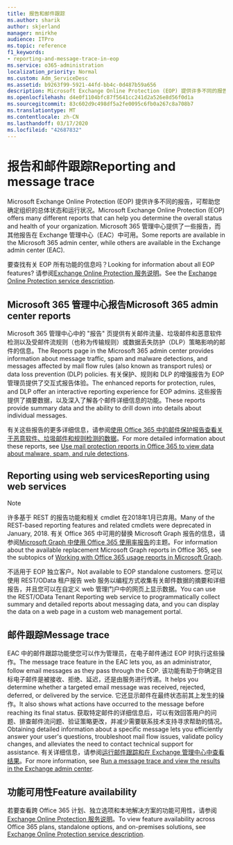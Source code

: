 ```yaml
---
title: 报告和邮件跟踪
ms.author: sharik
author: skjerland
manager: mnirkhe
audience: ITPro
ms.topic: reference
f1_keywords:
- reporting-and-message-trace-in-eop
ms.service: o365-administration
localization_priority: Normal
ms.custom: Adm_ServiceDesc
ms.assetid: b9263f99-5921-44fd-bb4c-0d487b59a656
description: Microsoft Exchange Online Protection (EOP) 提供许多不同的报告，可帮助您确定组织的总体状态和运行状况。 Microsoft 365 管理中心提供了一些报告，而其他报告在 Exchange 管理中心（EAC）中可用。
ms.openlocfilehash: d4e0f1104bfc87f5641cc241d2a526e8d56f0d1a
ms.sourcegitcommit: 83c602d9c498df5a2fe0095c6fb0a267c8a708b7
ms.translationtype: MT
ms.contentlocale: zh-CN
ms.lasthandoff: 03/17/2020
ms.locfileid: "42687832"
---
```

# <a name="reporting-and-message-trace"></a><span data-ttu-id="34b96-104">报告和邮件跟踪</span><span class="sxs-lookup"><span data-stu-id="34b96-104">Reporting and message trace</span></span>

<span data-ttu-id="34b96-105">Microsoft Exchange Online Protection (EOP) 提供许多不同的报告，可帮助您确定组织的总体状态和运行状况。</span><span class="sxs-lookup"><span data-stu-id="34b96-105">Microsoft Exchange Online Protection (EOP) offers many different reports that can help you determine the overall status and health of your organization.</span></span> <span data-ttu-id="34b96-106">Microsoft 365 管理中心提供了一些报告，而其他报告在 Exchange 管理中心（EAC）中可用。</span><span class="sxs-lookup"><span data-stu-id="34b96-106">Some reports are available in the Microsoft 365 admin center, while others are available in the Exchange admin center (EAC).</span></span>

<span data-ttu-id="34b96-107">要查找有关 EOP 所有功能的信息吗？</span><span class="sxs-lookup"><span data-stu-id="34b96-107">Looking for information about all EOP features?</span></span> <span data-ttu-id="34b96-108">请参阅[Exchange Online Protection 服务说明](exchange-online-protection-service-description.md)。</span><span class="sxs-lookup"><span data-stu-id="34b96-108">See the [Exchange Online Protection service description](exchange-online-protection-service-description.md).</span></span>

## <a name="microsoft-365-admin-center-reports"></a><span data-ttu-id="34b96-109">Microsoft 365 管理中心报告</span><span class="sxs-lookup"><span data-stu-id="34b96-109">Microsoft 365 admin center reports</span></span>

<span data-ttu-id="34b96-110">Microsoft 365 管理中心中的 "报告" 页提供有关邮件流量、垃圾邮件和恶意软件检测以及受邮件流规则（也称为传输规则）或数据丢失防护（DLP）策略影响的邮件的信息。</span><span class="sxs-lookup"><span data-stu-id="34b96-110">The Reports page in the Microsoft 365 admin center provides information about message traffic, spam and malware detections, and messages affected by mail flow rules (also known as transport rules) or data loss prevention (DLP) policies.</span></span> <span data-ttu-id="34b96-111">有关保护、规则和 DLP 的增强报告为 EOP 管理员提供了交互式报告体验。</span><span class="sxs-lookup"><span data-stu-id="34b96-111">The enhanced reports for protection, rules, and DLP offer an interactive reporting experience for EOP admins.</span></span> <span data-ttu-id="34b96-112">这些报告提供了摘要数据，以及深入了解各个邮件详细信息的功能。</span><span class="sxs-lookup"><span data-stu-id="34b96-112">These reports provide summary data and the ability to drill down into details about individual messages.</span></span>

<span data-ttu-id="34b96-113">有关这些报告的更多详细信息，请参阅[使用 Office 365 中的邮件保护报告查看关于恶意软件、垃圾邮件和规则检测的数据](https://docs.microsoft.com/exchange/monitoring/use-mail-protection-reports)。</span><span class="sxs-lookup"><span data-stu-id="34b96-113">For more detailed information about these reports, see [Use mail protection reports in Office 365 to view data about malware, spam, and rule detections](https://docs.microsoft.com/exchange/monitoring/use-mail-protection-reports).</span></span>

## <a name="reporting-using-web-services"></a><span data-ttu-id="34b96-114">Reporting using web services</span><span class="sxs-lookup"><span data-stu-id="34b96-114">Reporting using web services</span></span>

> [!NOTE]
> <span data-ttu-id="34b96-115">许多基于 REST 的报告功能和相关 cmdlet 在2018年1月已弃用。</span><span class="sxs-lookup"><span data-stu-id="34b96-115">Many of the REST-based reporting features and related cmdlets were deprecated in January, 2018.</span></span> <span data-ttu-id="34b96-116">有关 Office 365 中可用的替换 Microsoft Graph 报告的信息，请参阅[Microsoft Graph 中使用 Office 365 使用率报告](https://go.microsoft.com/fwlink/p/?LinkID=865135)的主题。</span><span class="sxs-lookup"><span data-stu-id="34b96-116">For information about the available replacement Microsoft Graph reports in Office 365, see the subtopics of [Working with Office 365 usage reports in Microsoft Graph](https://go.microsoft.com/fwlink/p/?LinkID=865135).</span></span>

<span data-ttu-id="34b96-117">不适用于 EOP 独立客户。</span><span class="sxs-lookup"><span data-stu-id="34b96-117">Not available to EOP standalone customers.</span></span> <span data-ttu-id="34b96-118">您可以使用 REST/OData 租户报告 web 服务以编程方式收集有关邮件数据的摘要和详细报告，并且您可以在自定义 web 管理门户中的网页上显示数据。</span><span class="sxs-lookup"><span data-stu-id="34b96-118">You can use the REST/OData Tenant Reporting web service to programmatically collect summary and detailed reports about messaging data, and you can display the data on a web page in a custom web management portal.</span></span>

## <a name="message-trace"></a><span data-ttu-id="34b96-119">邮件跟踪</span><span class="sxs-lookup"><span data-stu-id="34b96-119">Message trace</span></span>

<span data-ttu-id="34b96-120">EAC 中的邮件跟踪功能使您可以作为管理员，在电子邮件通过 EOP 时执行这些操作。</span><span class="sxs-lookup"><span data-stu-id="34b96-120">The message trace feature in the EAC lets you, as an administrator, follow email messages as they pass through the EOP.</span></span> <span data-ttu-id="34b96-121">该功能有助于你确定目标电子邮件是被接收、拒绝、延迟，还是由服务进行传递。</span><span class="sxs-lookup"><span data-stu-id="34b96-121">It helps you determine whether a targeted email message was received, rejected, deferred, or delivered by the service.</span></span> <span data-ttu-id="34b96-122">它还显示邮件在最终状态前其上发生的操作。</span><span class="sxs-lookup"><span data-stu-id="34b96-122">It also shows what actions have occurred to the message before reaching its final status.</span></span> <span data-ttu-id="34b96-123">获取特定邮件的详细信息后，可以有效回答用户的问题、排查邮件流问题、验证策略更改，并减少需要联系技术支持寻求帮助的情况。</span><span class="sxs-lookup"><span data-stu-id="34b96-123">Obtaining detailed information about a specific message lets you efficiently answer your user's questions, troubleshoot mail flow issues, validate policy changes, and alleviates the need to contact technical support for assistance.</span></span> <span data-ttu-id="34b96-124">有关详细信息，请参阅[运行邮件跟踪和在 Exchange 管理中心中查看结果](https://docs.microsoft.com/exchange/monitoring/trace-an-email-message/run-a-message-trace-and-view-results)。</span><span class="sxs-lookup"><span data-stu-id="34b96-124">For more information, see [Run a message trace and view the results in the Exchange admin center](https://docs.microsoft.com/exchange/monitoring/trace-an-email-message/run-a-message-trace-and-view-results).</span></span>

## <a name="feature-availability"></a><span data-ttu-id="34b96-125">功能可用性</span><span class="sxs-lookup"><span data-stu-id="34b96-125">Feature availability</span></span>

<span data-ttu-id="34b96-126">若要查看跨 Office 365 计划、独立选项和本地解决方案的功能可用性，请参阅[Exchange Online Protection 服务说明](exchange-online-protection-service-description.md)。</span><span class="sxs-lookup"><span data-stu-id="34b96-126">To view feature availability across Office 365 plans, standalone options, and on-premises solutions, see [Exchange Online Protection service description](exchange-online-protection-service-description.md).</span></span>
